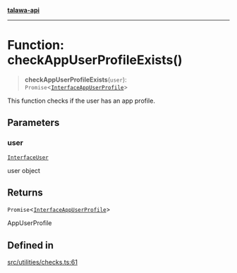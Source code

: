 [**talawa-api**](../../../README.md)

***

# Function: checkAppUserProfileExists()

> **checkAppUserProfileExists**(`user`): `Promise`\<[`InterfaceAppUserProfile`](../../../models/AppUserProfile/interfaces/InterfaceAppUserProfile.md)\>

This function checks if the user has an app profile.

## Parameters

### user

[`InterfaceUser`](../../../models/User/interfaces/InterfaceUser.md)

user object

## Returns

`Promise`\<[`InterfaceAppUserProfile`](../../../models/AppUserProfile/interfaces/InterfaceAppUserProfile.md)\>

AppUserProfile

## Defined in

[src/utilities/checks.ts:61](https://github.com/Suyash878/talawa-api/blob/f376d03c37e9acd046e7cc983947432c95f74442/src/utilities/checks.ts#L61)
